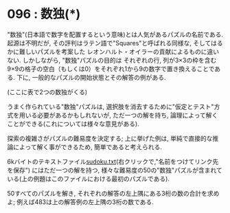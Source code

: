 # 096 : 数独\(\*\)

"数独"\(日本語で数字を配置するという意味\)とは人気があるパズルの名前である. 起源は不明だが, その評判はラテン語で"Squares"と呼ばれる同様な, そしてはるかに難しいパズルを考案した レオンハルト・オイラーの貢献によるものに違いない. しかしながら, "数独"パズルの目的は それぞれの行, 列が3×3の枠を含む9×9の格子の空白（もしくは0）をそれぞれ1から9の数字で置き換えることである. 下に, 一般的なパズルの開始状態とその解答の例がある.

\(ここに表で2つの数独がくる\)

うまく作られている"数独"パズルは, 選択肢を消去するために"仮定とテスト"方式を用いる必要があるかもしれないが, ただ一つの解を持ち, 論理によって解くことができる\(これについては様々な意見がある\).

探索の複雑さがパズルの難易度を決定する; 上に挙げた例は, 単純で直接的な推論によって解く事ができるため, 簡単であると考えられる.

6kバイトのテキストファイル[sudoku.txt](https://projecteuler.net/project/resources/p096_sudoku.txt)\(右クリックで,"名前をつけてリンク先を保存"\) にはただ一つの解を持つ, 様々な難易度の50の"数独"パズルが含まれている\(上の例題はこのファイルにおける最初のパズルである\).

50すべてのパズルを解き, それぞれの解答の左上隅にある3桁の数の合計を求めよ; 例えば483は上の解答例の左上隅の3桁の数である.

